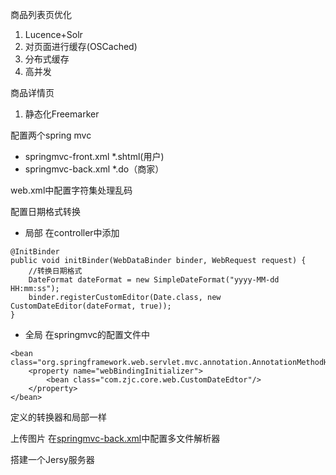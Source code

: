 商品列表页优化
1. Lucence+Solr
2. 对页面进行缓存(OSCached)
3. 分布式缓存
4. 高并发

商品详情页
1. 静态化Freemarker

配置两个spring mvc
- springmvc-front.xml
*.shtml(用户)
- springmvc-back.xml
*.do（商家）

web.xml中配置字符集处理乱码

配置日期格式转换
- 局部 在controller中添加
```
@InitBinder
public void initBinder(WebDataBinder binder, WebRequest request) {
    //转换日期格式
    DateFormat dateFormat = new SimpleDateFormat("yyyy-MM-dd HH:mm:ss");
    binder.registerCustomEditor(Date.class, new CustomDateEditor(dateFormat, true));
}
```
- 全局 在springmvc的配置文件中
```
<bean class="org.springframework.web.servlet.mvc.annotation.AnnotationMethodHandlerAdapter">
    <property name="webBindingInitializer">
        <bean class="com.zjc.core.web.CustomDateEdtor"/>
    </property>
</bean>
```
定义的转换器和局部一样

上传图片
在[springmvc-back.xml](src/main/resources/springmvc-back.xml)中配置多文件解析器

搭建一个Jersy服务器
